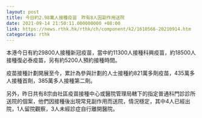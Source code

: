```yaml
---
layout: post
title: 今日約2.98萬人接種疫苗　昨有8人因副作用送院
date: 2021-09-14 21:50:11.000000000 +08:00
link: https://news.rthk.hk/rthk/ch/component/k2/1610566-20210914.htm
categories: rthk
---
```


本港今日有約29800人接種新冠疫苗，當中約11300人接種科興疫苗，約18500人接種復必泰疫苗，另有約5200人預約接種時間。

疫苗接種計劃開展至今，累計為參與計劃的人士接種約821萬多劑疫苗，435萬多人接種首劑，385萬多人接種第二劑。

另外，昨日共有8宗由社區疫苗接種中心或醫院管理局轄下的指定普通科門診診所送院的個案，他們因接種後出現常見副作用而送院，情況穩定，其中4人已經出院，1人留院觀察，3人未經診症自行離開醫院。
